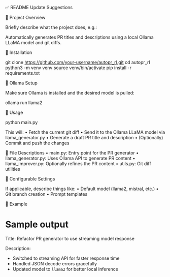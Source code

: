 ✅ README Update Suggestions

🔹 Project Overview

Briefly describe what the project does, e.g.:

Automatically generates PR titles and descriptions using a local Ollama LLaMA model and git diffs.

🔹 Installation

git clone https://github.com/your-username/autopr_rl.git
cd autopr_rl
python3 -m venv venv
source venv/bin/activate
pip install -r requirements.txt

🔹 Ollama Setup

Make sure Ollama is installed and the desired model is pulled:

ollama run llama2

🔹 Usage

python main.py

This will:
	•	Fetch the current git diff
	•	Send it to the Ollama LLaMA model via llama_generator.py
	•	Generate a draft PR title and description
	•	(Optionally) Commit and push the changes

🔹 File Descriptions
	•	main.py: Entry point for the PR generator
	•	llama_generator.py: Uses Ollama API to generate PR content
	•	llama_improver.py: Optionally refines the PR content
	•	utils.py: Git diff utilities

🔹 Configurable Settings

If applicable, describe things like:
	•	Default model (llama2, mistral, etc.)
	•	Git branch creation
	•	Prompt templates

🔹 Example

# Sample output
Title: Refactor PR generator to use streaming model response

Description:
- Switched to streaming API for faster response time
- Handled JSON decode errors gracefully
- Updated model to `llama2` for better local inference